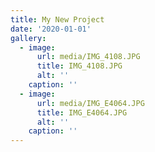 ```yaml
---
title: My New Project
date: '2020-01-01'
gallery:
  - image:
      url: media/IMG_4108.JPG
      title: IMG_4108.JPG
      alt: ''
    caption: ''
  - image:
      url: media/IMG_E4064.JPG
      title: IMG_E4064.JPG
      alt: ''
    caption: ''
---
```


